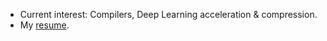 - Current interest: Compilers, Deep Learning acceleration & compression.
- My [resume](https://drive.google.com/file/d/1gifEx8n4O4TSOabCC-N0ebOEq9_zIoi_/view?usp=sharing).
